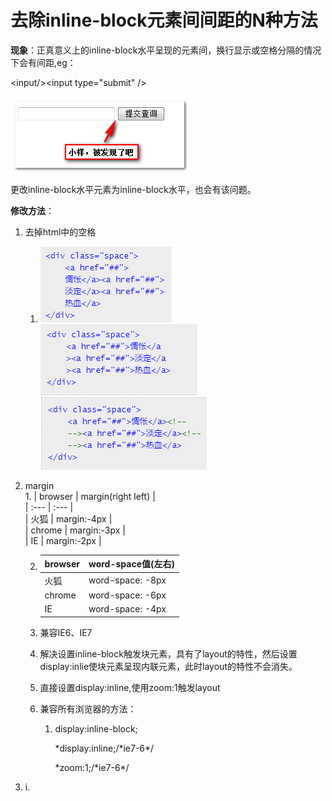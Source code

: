 # 去除inline-block元素间间距的N种方法

**现象**：正真意义上的inline-block水平呈现的元素间，换行显示或空格分隔的情况下会有间距,eg：

&lt;input/&gt;&lt;input type="submit" /&gt;

![](/assets/import.png)

更改inline-block水平元素为inline-block水平，也会有该问题。

**修改方法**：

1. 去掉html中的空格
   1. ![](/assets/1t.png)![](/assets/2.png)![](/assets/3.png)
2. margin  
   1. 
      | browser | margin\(right left\) |  
      | :--- | :--- |  
      | 火狐 | margin:-4px |  
      | chrome | margin:-3px |  
      | IE | margin:-2px |

   2. | browser | word-space值\(左右\) |
      | :--- | :--- |
      | 火狐 | word-space: -8px |
      | chrome | word-space: -6px |
      | IE | word-space: -4px |
   3. 兼容IE6、IE7

   4. 解决设置inline-block触发块元素，具有了layout的特性，然后设置display:inlie使块元素呈现内联元素，此时layout的特性不会消失。

   5. 直接设置display:inline,使用zoom:1触发layout

   6. 兼容所有浏览器的方法：

      1. display:inline-block;

         \*display:inline;/\*ie7-6\*/

         \*zoom:1;/\*ie7-6\*/

3. i.



